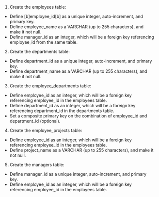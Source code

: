 1. Create the employees table:
- Define [b]employee_id[b] as a unique integer, auto-increment, and primary key.
- Define employee_name as a VARCHAR (up to 255 characters), and make it not null.
- Define manager_id as an integer, which will be a foreign key referencing employee_id from the same table.

2. Create the departments table:
- Define department_id as a unique integer, auto-increment, and primary key.
- Define department_name as a VARCHAR (up to 255 characters), and make it not null.

3. Create the employee_departments table:
- Define employee_id as an integer, which will be a foreign key referencing employee_id in the employees table.
- Define department_id as an integer, which will be a foreign key referencing department_id in the departments table.
- Set a composite primary key on the combination of employee_id and department_id (optional).

4. Create the employee_projects table:
- Define employee_id as an integer, which will be a foreign key referencing employee_id in the employees table.
- Define project_name as a VARCHAR (up to 255 characters), and make it not null.

5. Create the managers table:
- Define manager_id as a unique integer, auto-increment, and primary key.
- Define employee_id as an integer, which will be a foreign key referencing employee_id in the employees table.

